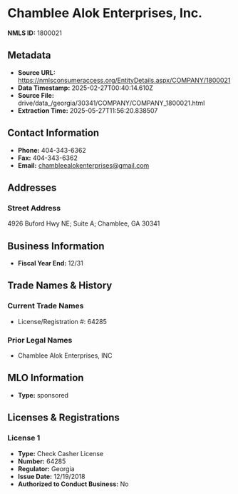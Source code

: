 # Chamblee Alok Enterprises, Inc.

**NMLS ID:** 1800021

## Metadata
- **Source URL:** https://nmlsconsumeraccess.org/EntityDetails.aspx/COMPANY/1800021
- **Data Timestamp:** 2025-02-27T00:40:14.610Z
- **Source File:** drive/data_/georgia/30341/COMPANY/COMPANY_1800021.html
- **Extraction Time:** 2025-05-27T11:56:20.838507

## Contact Information
- **Phone:** 404-343-6362
- **Fax:** 404-343-6362
- **Email:** chambleealokenterprises@gmail.com

## Addresses
### Street Address
4926 Buford Hwy NE; Suite A; Chamblee, GA 30341

## Business Information
- **Fiscal Year End:** 12/31

## Trade Names & History
### Current Trade Names
- License/Registration #: 64285

### Prior Legal Names
- Chamblee Alok Enterprises, INC

## MLO Information
- **Type:** sponsored

## Licenses & Registrations

### License 1
- **Type:** Check Casher License
- **Number:** 64285
- **Regulator:** Georgia
- **Issue Date:** 12/19/2018
- **Authorized to Conduct Business:** No
